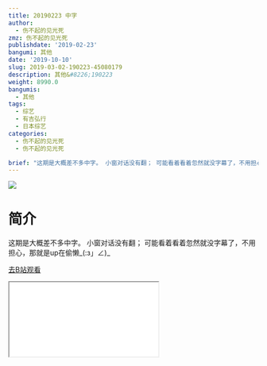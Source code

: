 ```yaml
---
title: 20190223 中字
author:
  - 伤不起的见光死
zmz: 伤不起的见光死
publishdate: '2019-02-23'
bangumi: 其他
date: '2019-10-10'
slug: 2019-03-02-190223-45080179
description: 其他&#8226;190223
weight: 8990.0
bangumis:
  - 其他
tags:
  - 综艺
  - 有吉弘行
  - 日本综艺
categories:
  - 伤不起的见光死
  - 伤不起的见光死

brief: "这期是大概差不多中字。 小窗对话没有翻； 可能看着看着忽然就没字幕了，不用担心，那就是up在偷懒_(:з」∠)_"
---
```

![](https://raw.githubusercontent.com/tcgriffith/owaraisite/master/static/tmpimg/77e814f08d992ef6af077c3e71c22a3fd851a1e5.jpg.480.jpg)
# 简介  
这期是大概差不多中字。
小窗对话没有翻；
可能看着看着忽然就没字幕了，不用担心，那就是up在偷懒_(:з」∠)_  

[去B站观看](https://www.bilibili.com/video/av45080179/)
<div class ="resp-container"><iframe class="testiframe" src="//player.bilibili.com/player.html?aid=45080179"", scrolling="no", allowfullscreen="true" > </iframe></div> 
